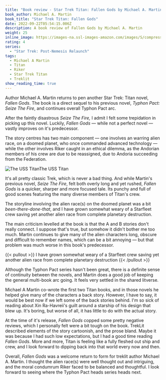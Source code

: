 ```yaml
---
title: "Book review - Star Trek Titan: Fallen Gods by Michael A. Martin"
book_author: Michael A. Martin
book_title: "Star Trek Titan: Fallen Gods"
date: 2022-09-22T05:54:15.006Z
description: A book review of Fallen Gods by Michael A. Martin
weight: 25
inline_image: https://images-na.ssl-images-amazon.com/images/S/compressed.photo.goodreads.com/books/1338182104i/13093624.jpg
rating: 4
series:
  - "Star Trek: Post-Nemesis Relaunch"
tags:
  - Michael A Martin
  - Titan
  - Riker
  - Star Trek Titan
  - Treklit
show_reading_time: true
---
```

Author Michael A. Martin returns to pen another Star Trek: Titan novel, *Fallen Gods*. The book is a direct sequel to his previous novel, *Typhon Pact:* *Seize The Fire*, and continues overall Typhon Pact arc.

<!-- more -->

After the faintly disastrous *Seize The Fire,* I admit I felt some trepidation in picking up this novel. Luckily, *Fallen Gods* — while not a perfect novel — vastly improves on it's predecessor. 

T﻿he story centres has two main component — one involves an warring alien race, on a doomed planet, who once commanded advanced technology — while the other involves Riker caught in an ethical dilemma, as the Andorian members of his crew are due to be reassigned, due to Andoria succeeding from the Federation.

![The USS TitanThe USS Titan](https://2.bp.blogspot.com/-AaPhTKdiktE/UBNmwuDpelI/AAAAAAAAHtg/xK7YYXLfLpE/s1600/ElleryTitanMag5.jpg)

It's all pretty classic Trek, which is never a bad thing. And while Martin's previous novel, *Seize The Fire*, felt both overly long and yet rushed, *Fallen Gods* is a quicker, sharper and more focused tale. Its punchy and full of good scenes featuring the many diverse members of Titan's crew.

The storyline involving the alien race(s) on the doomed planet was a bit *been-there-done-that*, and I have grown somewhat weary of a Starfleet crew saving yet another alien race from complete planetary destruction. 

The main criticism levelled at the book is that the A and B stories don't really connect. I suppose that's true, but somehow it didn't bother me too much. Martin continues to give many of the alien characters long, obscure and difficult to remember names, which can be a bit annoying — but that problem was much worse in this book's predecessor.

{{< pullout >}} I have grown somewhat weary of a Starfleet crew saving yet another alien race from complete planetary destruction {{< /pullout >}}

Although the Typhon Pact series hasn't been great, there is a definite sense of continuity between the novels, and Martin does a good job of keeping the general multi-book arc going. It feels very settled in the shared litverse. 

Michael A Martin co-wrote the first two Titan books, and in those novels he helped give many of the characters a back story. However, I have to say, it would be best now if we left some of the back stories behind. I'm so sick of reading about Xin Ra-Havreii's guilt around a starship of his design that blew up. It's boring, but worse of all, it has little to do with the actual story. 

At the time of it's release, *Fallen Gods* copped some pretty negative reviews, which I personally felt were a bit tough on the book. TrekLit described elements of the story cartoonish, and the prose bland. Maybe it was because I had such low expectations, but I had a good time reading *Fallen Gods*. More and more, Titan is feeling like a fully fleshed out ship and crew, and I look forward to dipping back into that world every now and then.

Overall, *Fallen Gods* was a welcome return to form for treklit author Michael A. Martin. I thought the alien race(s) were well thought out and intriguing, and the moral condumrum Riker faced to be balanced and thoughtful. I look forward to seeing where the Typhon Pact heads series heads next.